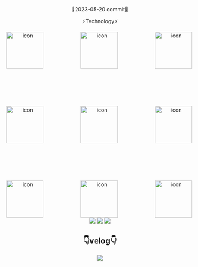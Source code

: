 
<div align="center">
💬2023-05-20 commit💬
<!-- [![Typing SVG](https://readme-typing-svg.demolab.com?font=Sigmar+One&size=100&pause=1000&color=FF9500&background=FF22B200&center=%EA%B1%B0%EC%A7%93&vCenter=%EA%B1%B0%EC%A7%93&width=1700&height=200&lines=Hello+0+0+0+0^-^)](https://git.io/typing-svg) -->



<!-- ![Anurag's GitHub stats](https://github-readme-stats.vercel.app/api?username=nowhereim&theme=vision-friendly-dark&show_icons=true)
[![Top Langs](https://github-readme-stats.vercel.app/api/top-langs/?username=nowhereim&theme=vision-friendly-dark&show_icons=true)](https://github.com/anuraghazra/github-readme-stats) -->


⚡Technology⚡

<div style="display: flex;"><img src="https://techstack-generator.vercel.app/js-icon.svg" alt="icon" width="100" style="width: 100px; height: 100px; margin-right: 100px; margin-bottom: 100px;" /><img src="https://techstack-generator.vercel.app/ts-icon.svg" alt="icon" width="100" style="width: 100px; height: 100px; margin-right: 100px; margin-bottom: 100px;" /><img src="https://techstack-generator.vercel.app/jest-icon.svg" alt="icon" width="100" style="width: 100px; height: 100px; margin-right: 0px; margin-bottom: 100px;" /></div><div style="display: flex;"><img src="https://techstack-generator.vercel.app/restapi-icon.svg" alt="icon" width="100" style="width: 100px; height: 100px; margin-right: 100px; margin-bottom: 100px;" /><img src="https://techstack-generator.vercel.app/github-icon.svg" alt="icon" width="100" style="width: 100px; height: 100px; margin-right: 100px; margin-bottom: 100px;" /><img src="https://techstack-generator.vercel.app/docker-icon.svg" alt="icon" width="100" style="width: 100px; height: 100px; margin-right: 0px; margin-bottom: 100px;" /></div><div style="display: flex;"><img src="https://techstack-generator.vercel.app/aws-icon.svg" alt="icon" width="100" style="width: 100px; height: 100px; margin-right: 100px; margin-bottom: 0px;" /><img src="https://techstack-generator.vercel.app/nginx-icon.svg" alt="icon" width="100" style="width: 100px; height: 100px; margin-right: 100px; margin-bottom: 0px;" /><img src="https://techstack-generator.vercel.app/mysql-icon.svg" alt="icon" width="100" style="width: 100px; height: 100px; margin-right: 0px; margin-bottom: 0px;" /></div>
<img src="https://img.shields.io/badge/Slack-4A154B?style=flat&logo=Slack&logoColor=white"> <img src="https://img.shields.io/badge/Notion-FFFFFF?style=flat&logo=Notion&logoColor=black"> <img src="https://img.shields.io/badge/Visual Studio Code-4479A1?style=flat&logo=Visual Studio Code&logoColor=white">




## 👇velog👇

<p><a href="https://velog.io/@anth" target="_blank"><img src="https://img.shields.io/badge/Velog-20C997?style=flat&logo=Velog&logoColor=white&labelColor=%20C997"/></a></p>

</div>      
